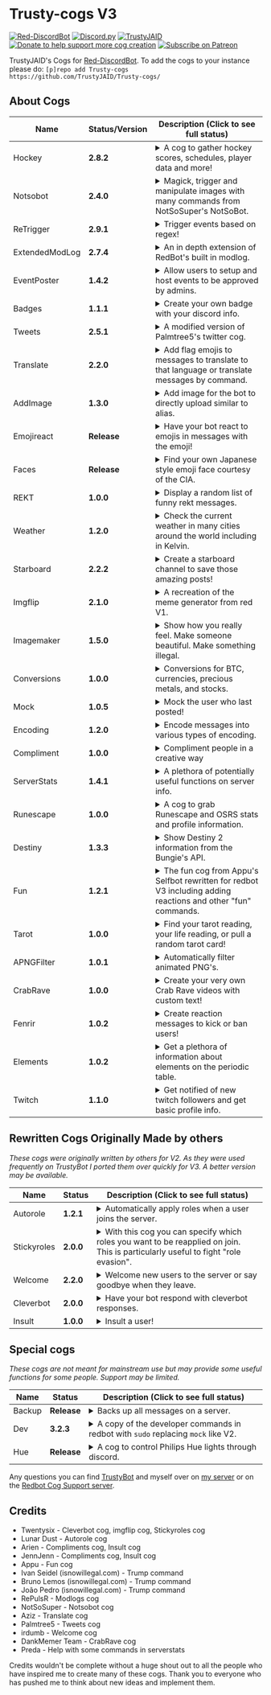 # Trusty-cogs V3
[![Red-DiscordBot](https://img.shields.io/badge/Red--DiscordBot-V3-red.svg)](https://github.com/Cog-Creators/Red-DiscordBot)
[![Discord.py](https://img.shields.io/badge/Discord.py-rewrite-blue.svg)](https://github.com/Rapptz/discord.py/tree/rewrite)
[![TrustyJAID](https://cdn.discordapp.com/attachments/371817142854746112/528059607705321482/Follow_me-TrustyJAID-yellow.svg)](https://trustyjaid.com/)
[![Donate to help support more cog creation](https://img.shields.io/badge/Paypal-Donate-blue.svg)](https://paypal.me/TrustyJAID)
[![Subscribe on Patreon](https://img.shields.io/badge/Patreon-Follow-orange.svg)](https://www.patreon.com/TrustyJAID)


TrustyJAID's Cogs for  [Red-DiscordBot](https://github.com/Cog-Creators/Red-DiscordBot/tree/V3/develop).
To add the cogs to your instance please do: `[p]repo add Trusty-cogs https://github.com/TrustyJAID/Trusty-cogs/`

## About Cogs

| Name | Status/Version | Description (Click to see full status)
| --- | --- | --- |
| Hockey | **2.8.2** | <details><summary>A cog to gather hockey scores, schedules, player data and more!</summary></details>|
| Notsobot | **2.4.0**| <details><summary>Magick, trigger and manipulate images with many commands from NotSoSuper's NotSoBot.</summary> This cog has a lot of requirements, view the [cog README.md](https://github.com/TrustyJAID/Trusty-cogs/blob/master/notsobot/README.md) for details. </details> |
| ReTrigger | **2.9.1** | <details><summary>Trigger events based on regex!</summary>Note: This cog can become quite resource heavy. Optional features are available if the requirements are present such as pillow for image resizing and pytesseract to scan images for text (OCR).</details> |
| ExtendedModLog | **2.7.4**| <details><summary>An in depth extension of RedBot's built in modlog. </summary>Handles message edits, message deletes, mod bot commands, channel updates, server updates, emoji changes and more </details> |
| EventPoster | **1.4.2**| <details><summary>Allow users to setup and host events to be approved by admins. </summary>This cog allows any member of the server the opportunity to host an event and organize who is joining said event. Excellent for coordinating and looking for groups to do boss raids, hunt for secrets or any number of things.</details> |
| Badges | **1.1.1** | <details><summary>Create your own badge with your discord info.</summary> Includes templates for fake CIA, NSA, FBI, Discord, and every NHL hockey team. Requirements: pillow</details> |
| Tweets | **2.5.1** | <details><summary>A modified version of Palmtree5's twitter cog. </summary>Utilizes twitter streams to setup a twitter channel to post user tweets. Requirements: tweepy</details> |
| Translate | **2.2.0** | <details><summary>Add flag emojis to messages to translate to that language or translate messages by command.</summary> (Uses Google Translate and may incur some fees) </details> |
| AddImage | **1.3.0** | <details><summary>Add image for the bot to directly upload similar to alias.</summary> Stores the image in the bot folder then uploads the image directly. Owners may add images globally.</details> |
| Emojireact | **Release** | <details><summary>Have your bot react to emojis in messages with the emoji! </summary></details> |
| Faces | **Release** | <details><summary>Find your own Japanese style emoji face courtesy of the CIA. </summary></details> |
| REKT | **1.0.0** |  <details><summary>Display a random list of funny rekt messages. </summary></details> |
| Weather | **1.2.0** | <details><summary>Check the current weather in many cities around the world including in Kelvin. </details> |
| Starboard | **2.2.2** | <details><summary>Create a starboard channel to save those amazing posts! </summary></details> |
| Imgflip | **2.1.0** | <details><summary>A recreation of the meme generator from red V1. </summary></details> |
| Imagemaker | **1.5.0** | <details><summary>Show how you really feel. Make someone beautiful. Make something illegal.</summary> Requirements: pillow, opencv-python, and numpy</details> |
| Conversions | **1.0.0** | <details><summary>Conversions for BTC, currencies, precious metals, and stocks. </summary></details> |
| Mock | **1.0.5** | <details><summary>Mock the user who last posted!</summary>Note: This requires not having the `--dev` flag enabled, however if you need both install the dev cog in my repo.</details> |
| Encoding | **1.2.0** | <details><summary>Encode messages into various types of encoding.</summary>Encoding types include: DNA, binary, Caeser cipher, hex, base 64, character, and braille. </details> |
| Compliment | **1.0.0** | <details><summary>Compliment people in a creative way </summary></details> |
| ServerStats | **1.4.1** | <details><summary>A plethora of potentially useful functions on server info.</summary> Includes a way to track the bot joining new servers, find cheaters on global economies, get user avatars and even larger emojis. </details> |
| Runescape | **1.0.0** | <details><summary>A cog to grab Runescape and OSRS stats and profile information. </summary></details> |
| Destiny | **1.3.3** | <details><summary>Show Destiny 2 information from the Bungie's API. </summary> Note: This cog requires downloading a manifest ~160 MB. You must acquire an API key from https://www.bungie.net/en/Application. select create a new application choose **Confidential** OAuth client type. Select the scope you would like the bot to have access to. Set the redirect URL to https://localhost/. Users wishing to access commands after you have supplied the tokens will be asked to authorize their account on your app. Once they have approved it they will be granted access to use commands.</details> |
| Fun | **1.2.1**| <details><summary>The fun cog from Appu's Selfbot rewritten for redbot V3 including adding reactions and other "fun" commands. </summary></details> |
| Tarot | **1.0.0** | <details><summary>Find your tarot reading, your life reading, or pull a random tarot card!</summary> Search for specific tarot cards. </details> |
| APNGFilter | **1.0.1** | <details><summary>Automatically filter animated PNG's.</summary>Also works with linked animated PNG's.</details> |
| CrabRave | **1.0.0** | <details><summary>Create your very own Crab Rave videos with custom text!</summary>This cog requires FFMPEG, moviepy (https://github.com/Zulko/moviepy), and imagemagick to work. This cog downloads a template video and font file which is then saved locally and generates crab rave videos from the template. Old videos are deleted after uploading. This cog may consume heavy resources rendering videos.</details> |
| Fenrir | **1.0.2** | <details><summary>Create reaction messages to kick or ban users!</summary>https://tenor.com/view/order66-gif-9116581</details> |
| Elements | **1.0.2** | <details><summary>Get a plethora of information about elements on the periodic table.</summary>Do `[p]element <name|number|symbol>` to see info about the element. do `[p]ptable` to get a menu of all elements on the periodic table. NOTE: The mendeleev package is not currently installable on windows.</details> |
| Twitch | **1.1.0** | <details><summary>Get notified of new twitch followers and get basic profile info.</summary></details> |


## Rewritten Cogs Originally Made by others
*These cogs were originally written by others for V2. As they were used frequently on TrustyBot I ported them over quickly for V3. A better version may be available.*

| Name | Status | Description (Click to see full status)
| --- | --- | --- |
| Autorole | **1.2.1**| <details><summary>Automatically apply roles when a user joins the server. </summary></details> |
| Stickyroles | **2.0.0**| <details><summary>With this cog you can specify which roles you want to be reapplied on join. This is particularly useful to fight "role evasion". </summary></details>|
| Welcome | **2.2.0**| <details><summary>Welcome new users to the server or say goodbye when they leave. </summary></details> |
| Cleverbot | **2.0.0**| <details><summary>Have your bot respond with cleverbot responses.</summary>Cleverbot.com requires a paid API key, cleverbot.io is supported </details> |
| Insult | **1.0.0**| <details><summary>Insult a user! </summary>![goteem](https://cdn.discordapp.com/emojis/350653489044652052.png?v=1)</details> |

## Special cogs
*These cogs are not meant for mainstream use but may provide some useful functions for some people. Support may be limited.*

| Name | Status | Description (Click to see full status)
| --- | --- | --- |
| Backup | **Release** | <details><summary>Backs up all messages on a server. </summary>Use with caution and ensure any backups are stored on an encrypted drive. </details> |
| Dev | **3.2.3** | <details><summary>A copy of the developer commands in redbot with `sudo` replacing `mock` like V2. </summary>NOTE:This bypasses the `--dev` flag and is not recommended for production bots. </details> |
| Hue | **Release** | <details><summary>A cog to control Philips Hue lights through discord. </summary>Not tested with bots outside the home network. </details> |

Any questions you can find [TrustyBot](https://discordapp.com/api/oauth2/authorize?client_id=268562382173765643&permissions=2146958583&scope=bot) and myself over on [my server](https://discord.gg/wVVrqej) or on the [Redbot Cog Support server](https://discord.gg/GET4DVk).

## Credits

* Twentysix - Cleverbot cog, imgflip cog, Stickyroles cog
* Lunar Dust - Autorole cog
* Arien - Compliments cog, Insult cog
* JennJenn - Compliments cog, Insult cog
* Appu - Fun cog
* Ivan Seidel (isnowillegal.com) - Trump command
* Bruno Lemos (isnowillegal.com) - Trump command
* João Pedro (isnowillegal.com) - Trump command
* RePulsR - Modlogs cog
* NotSoSuper - Notsobot cog
* Aziz - Translate cog
* Palmtree5 - Tweets cog
* irdumb - Welcome cog
* DankMemer Team - CrabRave cog
* Preda - Help with some commands in serverstats

Credits wouldn't be complete without a huge shout out to all the people who have inspired me to create many of these cogs. Thank you to everyone who has pushed me to think about new ideas and implement them.